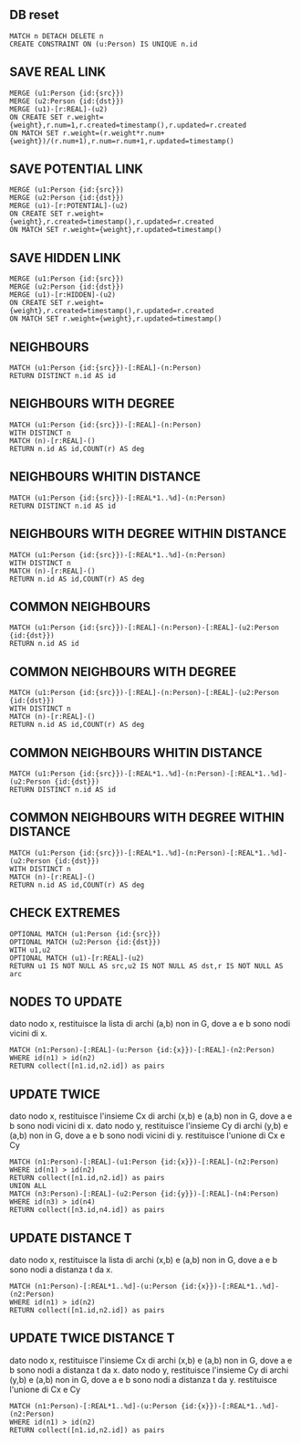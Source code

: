 ## DB reset
    MATCH n DETACH DELETE n
    CREATE CONSTRAINT ON (u:Person) IS UNIQUE n.id



## SAVE REAL LINK
    MERGE (u1:Person {id:{src}})
    MERGE (u2:Person {id:{dst}})
    MERGE (u1)-[r:REAL]-(u2)
    ON CREATE SET r.weight={weight},r.num=1,r.created=timestamp(),r.updated=r.created
    ON MATCH SET r.weight=(r.weight*r.num+{weight})/(r.num+1),r.num=r.num+1,r.updated=timestamp()


## SAVE POTENTIAL LINK
    MERGE (u1:Person {id:{src}})
    MERGE (u2:Person {id:{dst}})
    MERGE (u1)-[r:POTENTIAL]-(u2)
    ON CREATE SET r.weight={weight},r.created=timestamp(),r.updated=r.created
    ON MATCH SET r.weight={weight},r.updated=timestamp()


## SAVE HIDDEN LINK
    MERGE (u1:Person {id:{src}})
    MERGE (u2:Person {id:{dst}})
    MERGE (u1)-[r:HIDDEN]-(u2)
    ON CREATE SET r.weight={weight},r.created=timestamp(),r.updated=r.created
    ON MATCH SET r.weight={weight},r.updated=timestamp()


## NEIGHBOURS
    MATCH (u1:Person {id:{src}})-[:REAL]-(n:Person)
    RETURN DISTINCT n.id AS id


## NEIGHBOURS WITH DEGREE
    MATCH (u1:Person {id:{src}})-[:REAL]-(n:Person)
    WITH DISTINCT n
    MATCH (n)-[r:REAL]-()
    RETURN n.id AS id,COUNT(r) AS deg


## NEIGHBOURS WHITIN DISTANCE
    MATCH (u1:Person {id:{src}})-[:REAL*1..%d]-(n:Person)
    RETURN DISTINCT n.id AS id


## NEIGHBOURS WITH DEGREE WITHIN DISTANCE
    MATCH (u1:Person {id:{src}})-[:REAL*1..%d]-(n:Person)
    WITH DISTINCT n
    MATCH (n)-[r:REAL]-()
    RETURN n.id AS id,COUNT(r) AS deg


## COMMON NEIGHBOURS
    MATCH (u1:Person {id:{src}})-[:REAL]-(n:Person)-[:REAL]-(u2:Person {id:{dst}})
    RETURN n.id AS id


## COMMON NEIGHBOURS WITH DEGREE
    MATCH (u1:Person {id:{src}})-[:REAL]-(n:Person)-[:REAL]-(u2:Person {id:{dst}})
    WITH DISTINCT n
    MATCH (n)-[r:REAL]-()
    RETURN n.id AS id,COUNT(r) AS deg


## COMMON NEIGHBOURS WHITIN DISTANCE
    MATCH (u1:Person {id:{src}})-[:REAL*1..%d]-(n:Person)-[:REAL*1..%d]-(u2:Person {id:{dst}})
    RETURN DISTINCT n.id AS id


## COMMON NEIGHBOURS WITH DEGREE WITHIN DISTANCE
    MATCH (u1:Person {id:{src}})-[:REAL*1..%d]-(n:Person)-[:REAL*1..%d]-(u2:Person {id:{dst}})
    WITH DISTINCT n
    MATCH (n)-[r:REAL]-()
    RETURN n.id AS id,COUNT(r) AS deg


## CHECK EXTREMES
    OPTIONAL MATCH (u1:Person {id:{src}})
    OPTIONAL MATCH (u2:Person {id:{dst}})
    WITH u1,u2
    OPTIONAL MATCH (u1)-[r:REAL]-(u2)
    RETURN u1 IS NOT NULL AS src,u2 IS NOT NULL AS dst,r IS NOT NULL AS arc


## NODES TO UPDATE                        
dato nodo x, restituisce la lista di archi (a,b) non in G, dove a e b sono nodi vicini di x.
    
    MATCH (n1:Person)-[:REAL]-(u:Person {id:{x}})-[:REAL]-(n2:Person)
    WHERE id(n1) > id(n2)
    RETURN collect([n1.id,n2.id]) as pairs


## UPDATE TWICE                  
dato nodo x, restituisce l'insieme Cx di archi (x,b) e (a,b) non in G, dove a e b sono nodi vicini di x.
dato nodo y, restituisce l'insieme Cy di archi (y,b) e (a,b) non in G, dove a e b sono nodi vicini di y.
restituisce l'unione di Cx e Cy

    MATCH (n1:Person)-[:REAL]-(u1:Person {id:{x}})-[:REAL]-(n2:Person)
    WHERE id(n1) > id(n2)
    RETURN collect([n1.id,n2.id]) as pairs
    UNION ALL
    MATCH (n3:Person)-[:REAL]-(u2:Person {id:{y}})-[:REAL]-(n4:Person)
    WHERE id(n3) > id(n4)
    RETURN collect([n3.id,n4.id]) as pairs


## UPDATE DISTANCE T             
dato nodo x, restituisce la lista di archi (x,b) e (a,b) non in G, dove a e b sono nodi a distanza t da x.

    MATCH (n1:Person)-[:REAL*1..%d]-(u:Person {id:{x}})-[:REAL*1..%d]-(n2:Person)
    WHERE id(n1) > id(n2)
    RETURN collect([n1.id,n2.id]) as pairs


## UPDATE TWICE DISTANCE T       
dato nodo x, restituisce l'insieme Cx di archi (x,b) e (a,b) non in G, dove a e b sono nodi a distanza t da x.
dato nodo y, restituisce l'insieme Cy di archi (y,b) e (a,b) non in G, dove a e b sono nodi a distanza t da y.
restituisce l'unione di Cx e Cy

    MATCH (n1:Person)-[:REAL*1..%d]-(u:Person {id:{x}})-[:REAL*1..%d]-(n2:Person)
    WHERE id(n1) > id(n2)
    RETURN collect([n1.id,n2.id]) as pairs